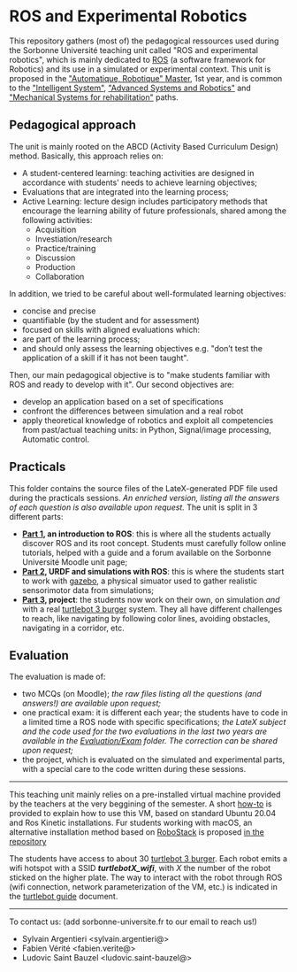 # ROS and Experimental Robotics

This repository gathers (most of) the pedagogical ressources used during the Sorbonne Université teaching unit called "ROS and experimental robotics", which is mainly dedicated to [ROS](https://www.ros.org/) (a software framework for Robotics) and its use in a simulated or experimental context. 
This unit is proposed in the ["Automatique, Robotique" Master]([https://www.google.com](https://sciences.sorbonne-universite.fr/formation-sciences/offre-de-formation/masters/master-automatique-robotique)), 1st year, and is common to the ["Intelligent System"](https://sciences.sorbonne-universite.fr/formation-sciences/offre-de-formation/masters/master-automatique-robotique/parcours-ingenierie-des), ["Advanced Systems and Robotics"](https://sciences.sorbonne-universite.fr/formation-sciences/offre-de-formation/masters/master-automatique-robotique/parcours-systemes) and ["Mechanical Systems for rehabilitation"](https://sciences.sorbonne-universite.fr/formation-sciences/offre-de-formation/masters/master-electronique-energie-electrique-automatique-1) paths.


## Pedagogical approach
The unit is mainly rooted on the ABCD (Activity Based Curriculum Design) method. Basically, this approach relies on:
- A student-centered learning: teaching activities are designed in accordance with students' needs to achieve learning objectives;
- Evaluations that are integrated into the learning process;
- Active Learning: lecture design includes participatory methods that encourage the learning ability of future professionals, shared among the following activities:
  - Acquisition
  - Investiation/research
  - Practice/training
  - Discussion
  - Production
  - Collaboration

In addition, we tried to be careful about well-formulated learning objectives:  
- concise and precise
- quantifiable (by the student and for assessment)
- focused on skills 
with aligned evaluations which:
- are part of the learning process;
- and should only assess the learning objectives e.g. "don’t test the application of a skill if it has not been taught".

Then, our main pedagogical objective is to "make students familiar with ROS and ready to develop with it".
Our second objectives are:
- develop an application based on a set of specifications 
- confront the differences between simulation and a real robot
- apply theoretical knowledge of robotics and exploit all competencies from past/actual teaching units: in Python, Signal/image processing, Automatic control.


## Practicals
This folder contains the source files of the LateX-generated PDF file used during the practicals sessions. *An enriched version, listing all the answers of each question is also available upon request.*
The unit is split in 3 different parts:
- **[Part 1](Practicals/Part_1), an introduction to ROS**: this is where all the students actually discover ROS and its root concept. Students must carefully follow online tutorials, helped with a guide and a forum available on the Sorbonne Université Moodle unit page;
- **[Part 2](Practicals/Part_2), URDF and simulations with ROS**: this is where the students start to work with [gazebo](https://gazebosim.org/), a physical simuator used to gather realistic sensorimotor data from simulations;
- **[Part 3](Practicals/Part_3), project**: the students now work on their own, on simulation *and* with a real [turtlebot 3 burger](https://emanual.robotis.com/docs/en/platform/turtlebot3/overview/) system. They all have different challenges to reach, like navigating by following color lines, avoiding obstacles, navigating in a corridor, etc.

## Evaluation
The evaluation is made of:
- two MCQs (on Moodle); *the raw files listing all the questions (and answers!) are available upon request;*
- one practical exam: it is different each year; the students have to code in a limited time a ROS node with specific specifications; *the LateX subject and the code used for the two evaluations in the last two years are available in the [Evaluation/Exam](Evaluation/Exam) folder. The correction can be shared upon request;*
- the project, which is evaluated on the simulated and experimental parts, with a special care to the code written during these sessions.

---

This teaching unit mainly relies on a pre-installed virtual machine provided by the teachers at the very beggining of the semester. A short [how-to](Practicals/Installation/installation.pdf) is provided to explain how to use this VM, based on standard Ubuntu 20.04 and Ros Kinetic installations. Fur students working with macOS, an alternative installation method based on [RoboStack](https://robostack.github.io/) is proposed [in the repository](Practicals/macOS/Robostack_on_macOS.pdf)

The students have access to about 30 [turtlebot 3 burger](https://emanual.robotis.com/docs/en/platform/turtlebot3/overview/). Each robot emits a wifi hotspot with a SSID ***turtlebotX_wifi***, with $X$ the number of the robot sticked on the higher plate. The way to interact with the robot through ROS (wifi connection, network parameterization of the VM, etc.) is indicated in the [turtlebot guide](Practicals/Turtlebot_guide/turtlebot_guide.pdf) document.

---

To contact us: (add sorbonne-universite.fr to our email to reach us!)
- Sylvain Argentieri <sylvain.argentieri@>
- Fabien Vérité <fabien.verite@>
- Ludovic Saint Bauzel <ludovic.saint-bauzel@>